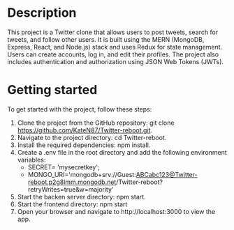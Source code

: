 # Description

This project is a Twitter clone that allows users to post tweets, search for tweets, and follow other users. It is built using the MERN (MongoDB, Express, React, and Node.js) stack and uses Redux for state management. Users can create accounts, log in, and edit their profiles. The project also includes authentication and authorization using JSON Web Tokens (JWTs).

# Getting started

To get started with the project, follow these steps:

1. Clone the project from the GitHub repository: git clone https://github.com/KateN87/Twitter-reboot.git.
2. Navigate to the project directory: cd Twitter-reboot.
3. Install the required dependencies: npm install.
4. Create a .env file in the root directory and add the following environment variables:
   - SECRET= 'mysecretkey';
   - MONGO_URI='mongodb+srv://Guest:ABCabc123@Twitter-reboot.p2g8lmm.mongodb.net/Twitter-reboot?retryWrites=true&w=majority'
5. Start the backen server directory: npm start.
6. Start the frontend directory: npm start
7. Open your browser and navigate to http://localhost:3000 to view the app.
